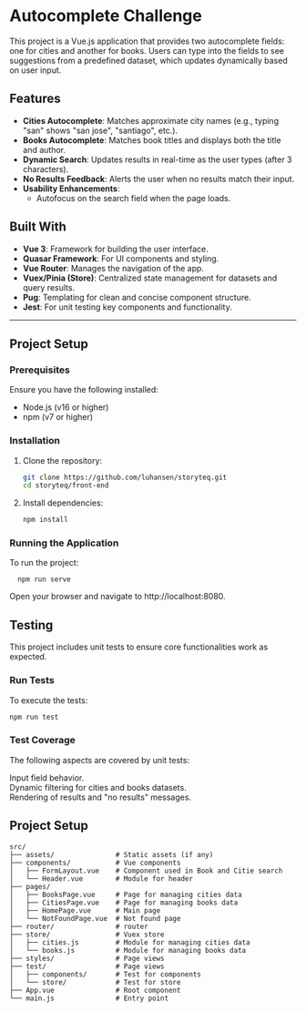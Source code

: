 # Autocomplete Challenge

This project is a Vue.js application that provides two autocomplete fields: one for cities and another for books. Users can type into the fields to see suggestions from a predefined dataset, which updates dynamically based on user input.

## Features

- **Cities Autocomplete**: Matches approximate city names (e.g., typing "san" shows "san jose", "santiago", etc.).
- **Books Autocomplete**: Matches book titles and displays both the title and author.
- **Dynamic Search**: Updates results in real-time as the user types (after 3 characters).
- **No Results Feedback**: Alerts the user when no results match their input.
- **Usability Enhancements**:
  - Autofocus on the search field when the page loads.

## Built With

- **Vue 3**: Framework for building the user interface.
- **Quasar Framework**: For UI components and styling.
- **Vue Router**: Manages the navigation of the app.
- **Vuex/Pinia (Store)**: Centralized state management for datasets and query results.
- **Pug**: Templating for clean and concise component structure.
- **Jest**: For unit testing key components and functionality.

---

## Project Setup

### Prerequisites

Ensure you have the following installed:
- Node.js (v16 or higher)
- npm (v7 or higher)

### Installation

1. Clone the repository:
   ```bash
   git clone https://github.com/luhansen/storyteq.git
   cd storyteq/front-end
   ```
2. Install dependencies:
   ```bash
   npm install
   ```

### Running the Application
To run the project:
```
  npm run serve
```
Open your browser and navigate to http://localhost:8080.


## Testing
This project includes unit tests to ensure core functionalities work as expected.

### Run Tests
To execute the tests:

```bash
npm run test
```

### Test Coverage
The following aspects are covered by unit tests:

Input field behavior.  
Dynamic filtering for cities and books datasets.  
Rendering of results and "no results" messages.  

## Project Setup
```
src/
├── assets/               # Static assets (if any)
├── components/           # Vue components
│   ├── FormLayout.vue    # Component used in Book and Citie search
│   └── Header.vue        # Module for header
├── pages/
│   ├── BooksPage.vue     # Page for managing cities data
│   ├── CitiesPage.vue    # Page for managing books data
│   ├── HomePage.vue      # Main page
│   └── NotFoundPage.vue  # Not found page
├── router/               # router
├── store/                # Vuex store
│   ├── cities.js         # Module for managing cities data
│   └── books.js          # Module for managing books data
├── styles/               # Page views
├── test/                 # Page views
│   ├── components/       # Test for components
│   └── store/            # Test for store
├── App.vue               # Root component
└── main.js               # Entry point

```